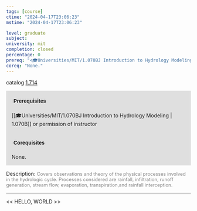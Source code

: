 ```yaml
---
tags: [course]
ctime: "2024-04-17T23:06:23"
mstime: "2024-04-17T23:06:23"

level: graduate
subject: 
university: mit
completion: closed
percentage: 0
prereq: "<🎓Universities/MIT/1.070BJ Introduction to Hydrology Modeling> or permission of instructor"
coreq: "None."
---
```


catalog [1.714](http://student.mit.edu/catalog/m1c.html#1.714)

<span style="display: block; padding: 15px; background-color: rgb(100, 100, 100, 0.2);"><font id="m_prereq289_0" style="display: block; font-family: Arial, sans-serif; font-weight: bold; padding: 5px">Prerequisites</font><br><span id="prereq289_0">[[🎓Universities/MIT/1.070BJ Introduction to Hydrology Modeling | 1.070B]] or permission of instructor</span></span>
<span style="display: block; padding: 15px; background-color: rgb(100, 100, 100, 0.2);"><font id="m_coreq289_0" style="display: block; font-family: Arial, sans-serif; font-weight: bold; padding: 5px">Corequisites</font><br><span id="coreq289_0">None.</span></span>

<font style="">Description:</font>
<font style="color: grey; font-size: 0.8rem;">Covers observations and theory of the physical processes involved in the hydrologic cycle. Processes considered are rainfall, infiltration, runoff generation, stream flow, evaporation, transpiration,and rainfall interception.</font>



---

<< HELLO, WORLD >>
